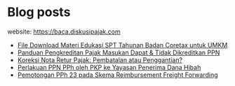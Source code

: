 # Blog posts

website: https://baca.diskusipajak.com

<!-- BLOG-POST-LIST:START -->
- [File Download Materi Edukasi SPT Tahunan Badan Coretax untuk UMKM](https://baca.diskusipajak.com/file-download-umkm-materi-edukasi-spt-tahunan-badan-coretax/)
- [Panduan Pengkreditan Pajak Masukan Dapat &amp; Tidak Dikreditkan PPN](https://baca.diskusipajak.com/panduan-pengkreditan-pajak-masukan-dapat-tidak-dikreditkan-ppn/)
- [Koreksi Nota Retur Pajak: Pembatalan atau Penggantian?](https://baca.diskusipajak.com/koreksi-nota-retur-pajak-pembatalan-atau-penggantian/)
- [Perlakuan PPN PPh oleh PKP ke Yayasan Penerima Dana Hibah](https://baca.diskusipajak.com/perlakuan-ppn-pph-oleh-pkp-ke-yayasan-penerima-dana-hibah/)
- [Pemotongan PPh 23 pada Skema Reimbursement Freight Forwarding](https://baca.diskusipajak.com/pemotongan-pph-23-pada-skema-reimbursement-freight-forwarding/)
<!-- BLOG-POST-LIST:END -->

<!--
**kelaspajak/kelaspajak** is a ✨ _special_ ✨ repository because its `README.md` (this file) appears on your GitHub profile.

Here are some ideas to get you started:

- 🔭 I’m currently working on ...
- 🌱 I’m currently learning ...
- 👯 I’m looking to collaborate on ...
- 🤔 I’m looking for help with ...
- 💬 Ask me about ...
- 📫 How to reach me: ...
- 😄 Pronouns: ...
- ⚡ Fun fact: ...
-->
